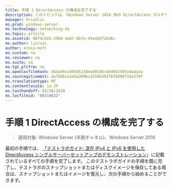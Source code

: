 ```yaml
---
title: 手順 1 DirectAccess の構成を完了する
description: このトピックは、「Windows Server 2016 用の DirectAccess マルチサイト展開のテストラボガイド」の一部です。
manager: brianlic
ms.prod: windows-server
ms.technology: networking-da
ms.topic: article
ms.assetid: 68fdc02b-2904-4a67-8bfe-45e426f2bd6c
ms.author: lizross
author: eross-msft
ms.custom: na
ms.reviewer: na
ms.suite: na
ms.tgt_pltfrm: na
ms.openlocfilehash: 46da99ca49dd5138ead9106cded661585e4aaa3a
ms.sourcegitcommit: da7b9bce1eba369bcd156639276f6899714e279f
ms.translationtype: MT
ms.contentlocale: ja-JP
ms.lasthandoff: 03/26/2020
ms.locfileid: "80314622"
---
```

# <a name="step-1-complete-the-directaccess-configuration"></a>手順 1 DirectAccess の構成を完了する

>適用対象: Windows Server (半期チャネル)、Windows Server 2016

最初の手順では、 [「テストラボガイド: 混在 IPv4 と IPv6 を使用した DirectAccess シングルサーバーセットアップのデモンストレーション](https://go.microsoft.com/fwlink/p/?LinkId=237004)」に記載されているすべての手順を完了します。 このテストラボガイドの手順を既に完了し、テストラボのスナップショットまたはディスクイメージを保存してある場合は、スナップショットまたはイメージを復元し、次の手順から始めることができます。 
